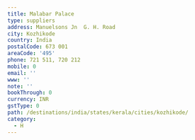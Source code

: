 ```yaml
---
title: Malabar Palace
type: suppliers
address: Manuelsons Jn  G. H. Road
city: Kozhikode
country: India
postalCode: 673 001
areaCode: '495'
phone: 721 511, 720 212
mobile: 0
email: ''
www: ''
note: ''
bookThrough: 0
currency: INR
gstType: 0
path: /destinations/india/states/kerala/cities/kozhikode/
category:
  - H
---
```



